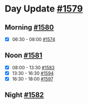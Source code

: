 # Day Update [#1579](https://github.com/sentrei/sentrei/issues/1579)

## Morning [#1580](https://github.com/sentrei/sentrei/issues/1580)

- [x] 06:30 - 08:00 [#1574](https://github.com/sentrei/sentrei/issues/1574)

## Noon [#1581](https://github.com/sentrei/sentrei/issues/1581)

- [x] 08:00 - 13:30 [#1583](https://github.com/sentrei/sentrei/issues/1583)
- [x] 13:30 - 16:30 [#1594](https://github.com/sentrei/sentrei/issues/1594)
- [x] 16:30 - 18:00 [#1597](https://github.com/sentrei/sentrei/issues/1597)

## Night [#1582](https://github.com/sentrei/sentrei/issues/1582)
